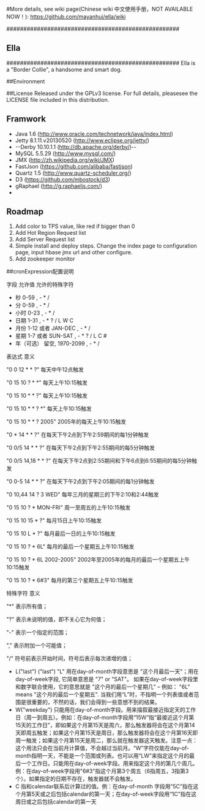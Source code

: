 #More details, see wiki page(Chinese wiki 中文使用手册，NOT AVAILABLE NOW！): 
https://github.com/mayanhui/ella/wiki

###################################################
## Ella ############
###################################################
Ella is a "Border Collie", a handsome and smart dog.



##Environment


##License
Released under the GPLv3 license. For full details, pleasesee the LICENSE file included in this distribution.



## Framwork
* Java 1.6 (http://www.oracle.com/technetwork/java/index.html)
* Jetty 8.1.11.v20130520 (http://www.eclipse.org/jetty/)
* --Derby 10.10.1.1 (http://db.apache.org/derby/)--
* MySQL 5.5.29 (http://www.mysql.com/)
* JMX (http://zh.wikipedia.org/wiki/JMX)
* FastJson (https://github.com/alibaba/fastjson)
* Quartz 1.5 (http://www.quartz-scheduler.org/)
* D3 (https://github.com/mbostock/d3)
* gRaphael (http://g.raphaeljs.com/)
* 


## Roadmap
1. Add color to TPS value, like red if bigger than 0
2. Add Hot Region Request list
3. Add Server Request list
4. Simple install and deploy steps. Change the index page to configuration page, input hbase jmx url and other configure.
5. Add zookeeper monitor


##cronExpression配置说明  
  
字段   允许值   允许的特殊字符
* 秒    0-59    , - * /
* 分    0-59    , - * /
* 小时    0-23    , - * /
* 日期    1-31    , - * ? / L W C
* 月份    1-12 或者 JAN-DEC    , - * /
* 星期    1-7 或者 SUN-SAT    , - * ? / L C #
* 年（可选）    留空, 1970-2099    , - * /
  
  
表达式   意义

"0 0 12 * * ?"    每天中午12点触发

"0 15 10 ? * *"    每天上午10:15触发

"0 15 10 * * ?"    每天上午10:15触发

"0 15 10 * * ? *"    每天上午10:15触发

"0 15 10 * * ? 2005"    2005年的每天上午10:15触发

"0 * 14 * * ?"    在每天下午2点到下午2:59期间的每1分钟触发

"0 0/5 14 * * ?"    在每天下午2点到下午2:55期间的每5分钟触发

"0 0/5 14,18 * * ?"    在每天下午2点到2:55期间和下午6点到6:55期间的每5分钟触发

"0 0-5 14 * * ?"    在每天下午2点到下午2:05期间的每1分钟触发

"0 10,44 14 ? 3 WED"    每年三月的星期三的下午2:10和2:44触发

"0 15 10 ? * MON-FRI"    周一至周五的上午10:15触发

"0 15 10 15 * ?"    每月15日上午10:15触发

"0 15 10 L * ?"    每月最后一日的上午10:15触发

"0 15 10 ? * 6L"    每月的最后一个星期五上午10:15触发 

"0 15 10 ? * 6L 2002-2005"    2002年至2005年的每月的最后一个星期五上午10:15触发

"0 15 10 ? * 6#3"    每月的第三个星期五上午10:15触发 
  
特殊字符   意义 

"*"    表示所有值；

"?"    表示未说明的值，即不关心它为何值； 

"-"    表示一个指定的范围； 

","    表示附加一个可能值； 

"/"    符号前表示开始时间，符号后表示每次递增的值； 

* L("last")    ("last") "L" 用在day-of-month字段意思是 "这个月最后一天"；用在 day-of-week字段, 它简单意思是 "7" or "SAT"。 如果在day-of-week字段里和数字联合使用，它的意思就是 "这个月的最后一个星期几" – 例如： "6L" means "这个月的最后一个星期五". 当我们用“L”时，不指明一个列表值或者范围是很重要的，不然的话，我们会得到一些意想不到的结果。 
* W("weekday")    只能用在day-of-month字段。用来描叙最接近指定天的工作日（周一到周五）。例如：在day-of-month字段用“15W”指“最接近这个月第15天的工作日”，即如果这个月第15天是周六，那么触发器将会在这个月第14天即周五触发；如果这个月第15天是周日，那么触发器将会在这个月第16天即周一触发；如果这个月第15天是周二，那么就在触发器这天触发。注意一点：这个用法只会在当前月计算值，不会越过当前月。“W”字符仅能在day-of-month指明一天，不能是一个范围或列表。也可以用“LW”来指定这个月的最后一个工作日。只能用在day-of-week字段。用来指定这个月的第几个周几。例：在day-of-week字段用"6#3"指这个月第3个周五（6指周五，3指第3个）。如果指定的日期不存在，触发器就不会触发。    
* C    指和calendar联系后计算过的值。例：在day-of-month 字段用“5C”指在这个月第5天或之后包括calendar的第一天；在day-of-week字段用“1C”指在这周日或之后包括calendar的第一天
